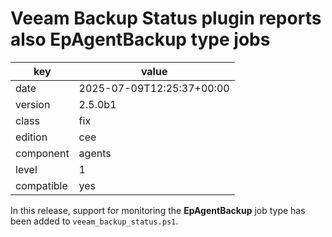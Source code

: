 [//]: # (werk v2)
# Veeam Backup Status plugin reports also EpAgentBackup type jobs

key        | value
---------- | ---
date       | 2025-07-09T12:25:37+00:00
version    | 2.5.0b1
class      | fix
edition    | cee
component  | agents
level      | 1
compatible | yes

In this release, support for monitoring the **EpAgentBackup** job type
has been added to `veeam_backup_status.ps1`.
